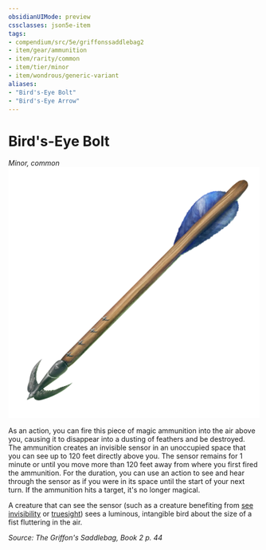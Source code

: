 ```yaml
---
obsidianUIMode: preview
cssclasses: json5e-item
tags:
- compendium/src/5e/griffonssaddlebag2
- item/gear/ammunition
- item/rarity/common
- item/tier/minor
- item/wondrous/generic-variant
aliases: 
- "Bird's-Eye Bolt"
- "Bird's-Eye Arrow"
---
```

# Bird's-Eye Bolt
*Minor, common*  
![](https://raw.githubusercontent.com/TheGiddyLimit/homebrew-img/main/img/GriffonsSaddlebag2/Items/Birds-Eye-Bolt.webp#right)  


As an action, you can fire this piece of magic ammunition into the air above you, causing it to disappear into a dusting of feathers and be destroyed. The ammunition creates an invisible sensor in an unoccupied space that you can see up to 120 feet directly above you. The sensor remains for 1 minute or until you move more than 120 feet away from where you first fired the ammunition. For the duration, you can use an action to see and hear through the sensor as if you were in its space until the start of your next turn. If the ammunition hits a target, it's no longer magical.

A creature that can see the sensor (such as a creature benefiting from [see invisibility](compendium/spells/see-invisibility.md) or [truesight](/compendium/rules/senses.md#Truesight)) sees a luminous, intangible bird about the size of a fist fluttering in the air.

*Source: The Griffon's Saddlebag, Book 2 p. 44*